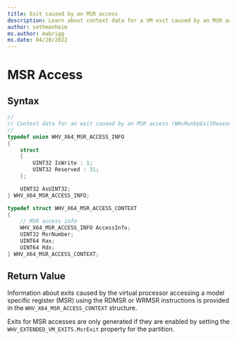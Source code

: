 ```yaml
---
title: Exit caused by an MSR access
description: Learn about context data for a VM exit caused by an MSR access.
author: sethmanheim
ms.author: mabrigg
ms.date: 04/20/2022
---
```


# MSR Access


## Syntax
```C
//
// Context data for an exit caused by an MSR access (WHvRunVpExitReasonX64MSRAccess)
//
typedef union WHV_X64_MSR_ACCESS_INFO
{
    struct
    {
        UINT32 IsWrite : 1;
        UINT32 Reserved : 31;
    };

    UINT32 AsUINT32;
} WHV_X64_MSR_ACCESS_INFO;

typedef struct WHV_X64_MSR_ACCESS_CONTEXT
{
    // MSR access info
    WHV_X64_MSR_ACCESS_INFO AccessInfo;
    UINT32 MsrNumber;
    UINT64 Rax;
    UINT64 Rdx;
} WHV_X64_MSR_ACCESS_CONTEXT;
```

## Return Value

Information about exits caused by the virtual processor accessing a model specific register (MSR) using the RDMSR or WRMSR instructions is provided in the `WHV_X64_MSR_ACCESS_CONTEXT` structure. 

Exits for MSR accesses are only generated if they are enabled by setting the `WHV_EXTENDED_VM_EXITS.MsrExit` property for the partition. 